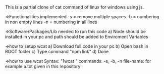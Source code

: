 This is a partial clone of cat command of linux for windows using js.

=>Functionalities implemented
 -s = remove multiple spaces
 -b = numbering in non empty lines
 -n = numbering in all lines

=>Software/Packages/Lib needed to run this code
 a) Node should be installed in your pc and path should be added to Enviroment Variables

=>how to setup wcat
 a) Download full code in your pc
 b) Open bash in ROOT folder
 c) Type command "npm link"
 d) Done

=>how to use wcat
Syntax: "1wcat <commands> <file-name>"
commands: -s, -b, -n
file-name: for example a.txt given in this repository
